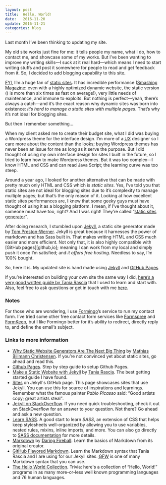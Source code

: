 ```yaml
---
layout: post
title:  Hello, World!
date:   2016-11-20
update: 2016-11-21
categories: blog
---
```

Last month I’ve been thinking to updating my site.

My old site works just fine for me: it tells people my name, what I do, how to contact me, and showcase some of my works. But I’ve been wanting to improve my writing skills—I suck at it real hard—which means I need to start writing stuffs and post it somewhere for people to read and get feedback from it. So, I decided to add blogging capability to this site.

<abbr title="For Your Information">FYI</abbr>, I’m a huge fan of [static sites][wiki-staticSite]. It has incredible performance ([Smashing Magazine][smashing]: even with a highly optimized dynamic website, the static version () is more than six times as fast on average!), very little needs of maintenance, and immune to exploits. But nothing is perfect—yeah, there’s always a catch—and it’s the exact reason why dynamic sites was born into existence: *it’s hard to manage a static sites with multiple pages*. That’s why it’s not ideal for blogging sites.

But then I remember something…

When my client asked me to create their budget site, what I did was buying a Wordpress theme for the interface design. I’m more of a <abbr title="User Experience">UX</abbr> designer so I care more about the content than the looks; buying Wordpress themes has never been an issue for me as long as it serve the purpose. But I did thought of using my own interface design for sites I built in the future, so I tried to learn how to make Wordpress themes. But it was too complex—I know HTML and CSS and can read Java Script; the learning curve was too steep.

Around a year ago, I looked for another alternative that can be made with pretty much only HTML and CSS which is *static sites*. Yes, I’ve told you that static sites are not ideal for blogging sites due to it’s complexity to manage multiple pages; but that’s the only reason of it. Looking at how excellent static sites performances are, I knew that some geeky guys must have thought of using it as a blogging platform. I mean, if I’ve thought about it, someone must have too, right? And I was right! They’re called “[static sites generator][smashing]”.

After doing research, I stumbled upon [Jekyll][jekyll], a static site generator made by [Tom Preston-Werner][tom]. Jekyll is great because it harnesses the power of markdown and has Sass built in. That makes writing HTML and CSS much easier and more efficient. Not only that, it is also highly compatible with [GitHub pages][github,io]; meaning I can work from my local and simply push it once I’m satisfied; and *it offers free hosting*. Needless to say, I’m 100% bought.

So, here it is. My updated site is hand made using [Jekyll][jekyll] and [GitHub Pages][github.io].

If you’re interested on building your own site the same way I did, [here’s a very good written guide by Tania Rascia][tania] that I used to learn and start with. Also, feel free to ask questions or get in touch with me [here][contact].

### Notes

For those who are wondering, I use [Formingo][formingo]’s service to run my contact form. I’ve tried some other free contact form services like [Formspree][formspree] and [FormKeep][formkeep], but I like Formingo better for it’s ability to redirect, directly reply to, and define the email’s subject.

### Links to more information

* [Why Static Website Generators Are The Next Big Thing][smashing] by [Mathias Biilmann Christensen](http://www.twitter.com/biilmann). If you’re not convinced yet about static sites, go ahead and read this.
* [Github Pages][github.io]. Step by step guide to setup Github Pages.
* [Make a Static Website with Jekyll][tania] by [Tania Rascia](https://www.taniarascia.com/). The best getting started guide I have found.
* [Sites](https://github.com/jekyll/jekyll/wiki/Sites) on Jekyll's GitHub page. This page showcases sites that use Jekyll. You can use this for source of inspirations and learnings. Remember what the famous painter <cite>Pablo Picasso</cite> said: <q>Good artists copy; great artists steal</q>.
* [Jekyll on StackOverflow](https://stackoverflow.com/questions/tagged/jekyll). If you need quick troubleshooting, check it out on StackOverflow for an answer to your question. Not there? Go ahead and ask a new question.
* [Learn SASS](http://sass-lang.com/guide). A good start to learn <dfn>SASS</dfn>, an extension of CSS that helps keep stylesheets well-organized by allowing you to use variables, nested rules, mixins, inline imports, and more. You can also go directly to [SASS documentation](http://sass-lang.com/documentation/file.SASS_REFERENCE.html) for more details.
* [Markdown](https://daringfireball.net/projects/markdown/) by [Daring Fireball](https://daringfireball.net). Learn the basics of Markdown from its original creator.
* [GitHub Flavored Markdown](https://guides.github.com/features/mastering-markdown/). Learn the Markdown syntax that Tania Rascia and I are using for our Jekyll sites. <abbr title="Github Flavored Markdown">GFW</abbr> is one of many Markdown syntax that you can use.
* [The Hello World Collection](http://helloworldcollection.de/). Trivia: here's a collection of “Hello, World!” programs in as many more-or-less well known programming languages and 76 human languages.

[jekyll]:           http://jekyllrb.com
[github.io]:        https://pages.github.com/
[tania]:            https://www.taniarascia.com/make-a-static-website-with-jekyll/
[formingo]:         https://www.formingo.co
[formkeep]:         https://formkeep.com
[formspree]:        http://formspree.io/
[contact]:          /contact
[wiki-staticSite]:  https://en.wikipedia.org/wiki/Static_web_page
[smashing]:         https://www.smashingmagazine.com/2015/11/modern-static-website-generators-next-big-thing/
[tom]:              http://tom.preston-werner.com/
